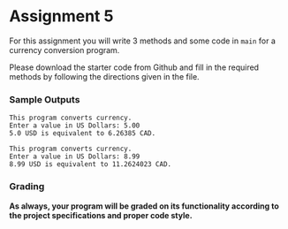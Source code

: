 # Assignment 5

For this assignment you will write 3 methods and some code in `main` for a currency conversion program.

Please download the starter code from Github and fill in the required methods by following the directions given in the file.

### Sample Outputs

```
This program converts currency.
Enter a value in US Dollars: 5.00
5.0 USD is equivalent to 6.26385 CAD.

```

```
This program converts currency.
Enter a value in US Dollars: 8.99
8.99 USD is equivalent to 11.2624023 CAD.
```

### Grading

**As always, your program will be graded on its functionality according to the project specifications and proper code style.**
